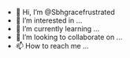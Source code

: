 - 👋 Hi, I’m @Sbhgracefrustrated
- 👀 I’m interested in ...
- 🌱 I’m currently learning ...
- 💞️ I’m looking to collaborate on ...
- 📫 How to reach me ...

<!---
Sbhgracefrustrated/Sbhgracefrustrated is a ✨ special ✨ repository because its `README.md` (this file) appears on your GitHub profile.
You can click the Preview link to take a look at your changes.
--->
